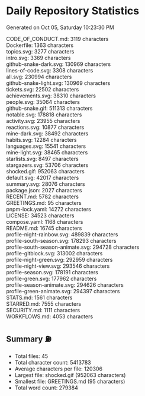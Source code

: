 # Daily Repository Statistics 
Generated on Oct 05, Saturday 10:23:30 PM  

CODE_OF_CONDUCT.md: 3119 characters  
Dockerfile: 1363 characters  
topics.svg: 3277 characters  
intro.svg: 3369 characters  
github-snake-dark.svg: 130969 characters  
lines-of-code.svg: 3308 characters  
all.svg: 230994 characters  
github-snake-light.svg: 130969 characters  
tickets.svg: 22502 characters  
achievements.svg: 38310 characters  
people.svg: 35064 characters  
github-snake.gif: 511313 characters  
notable.svg: 178818 characters  
activity.svg: 23955 characters  
reactions.svg: 10877 characters  
mine-dark.svg: 38492 characters  
habits.svg: 12284 characters  
languages.svg: 15541 characters  
mine-light.svg: 38465 characters  
starlists.svg: 8497 characters  
stargazers.svg: 53706 characters  
shocked.gif: 952063 characters  
default.svg: 42017 characters  
summary.svg: 28076 characters  
package.json: 2027 characters  
RECENT.md: 5782 characters  
GREETINGS.md: 95 characters  
pnpm-lock.yaml: 14272 characters  
LICENSE: 34523 characters  
compose.yaml: 1168 characters  
README.md: 16745 characters  
profile-night-rainbow.svg: 489839 characters  
profile-south-season.svg: 178293 characters  
profile-south-season-animate.svg: 294728 characters  
profile-gitblock.svg: 313002 characters  
profile-night-green.svg: 292959 characters  
profile-night-view.svg: 293546 characters  
profile-season.svg: 178191 characters  
profile-green.svg: 177962 characters  
profile-season-animate.svg: 294626 characters  
profile-green-animate.svg: 294397 characters  
STATS.md: 1561 characters  
STARRED.md: 7555 characters  
SECURITY.md: 1111 characters  
WORKFLOWS.md: 4053 characters  

## Summary ⛽  
- Total files: 45  
- Total character count: 5413783  
- Average characters per file: 120306  
- Largest file: shocked.gif (952063 characters)  
- Smallest file: GREETINGS.md (95 characters)  
- Total word count: 279384  
